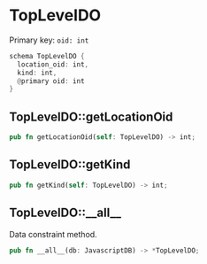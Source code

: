 # TopLevelDO

Primary key: `oid: int`

```rust
schema TopLevelDO {
  location_oid: int,
  kind: int,
  @primary oid: int
}
```
## TopLevelDO::getLocationOid

```rust
pub fn getLocationOid(self: TopLevelDO) -> int;
```
## TopLevelDO::getKind

```rust
pub fn getKind(self: TopLevelDO) -> int;
```
## TopLevelDO::\_\_all\_\_

Data constraint method.

```rust
pub fn __all__(db: JavascriptDB) -> *TopLevelDO;
```
